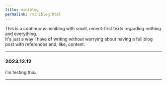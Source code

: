 ```yaml
---
title: miniblog
permalink: /miniblog.html
---
```


This is a continuous miniblog with small, recent-first texts regarding nothing and everything.  
It's just a way I have of writing without worrying about having a full blog post with references and, like, content.

---

### 2023.12.12

i'm testing this.

---